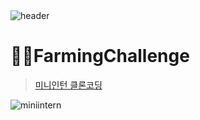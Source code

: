 <br>
<br>

![header](https://capsule-render.vercel.app/api?type=Cylinder&color=0:99a4f6,100:E4E5E4&height=180&section=header&text=RESAT%20FarmingChallenge%20&fontSize=50&)

# 👩‍🌾FarmingChallenge
> [미니인턴 클론코딩](https://bucolic-salamander-9a9e30.netlify.app/)

![miniintern](https://github.com/sm022/RESAT_FarmingChallenge/assets/77651050/5fc52dde-8ed7-4402-b8d6-3ba65489cfda)


<br>

